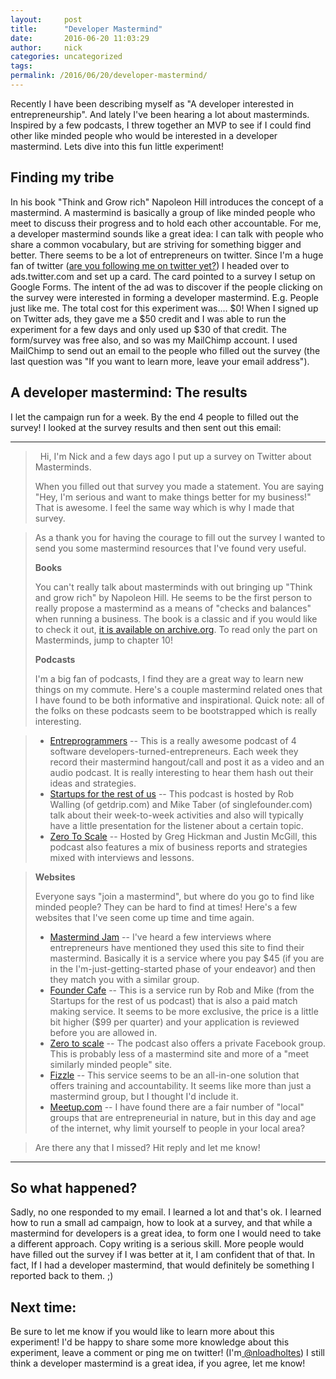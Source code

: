 ```yaml
---
layout:     post
title:      "Developer Mastermind"
date:       2016-06-20 11:03:29
author:     nick
categories: uncategorized
tags:  
permalink: /2016/06/20/developer-mastermind/
---
```

Recently I have been describing myself as "A developer interested in entrepreneurship". And lately I've been hearing a lot about masterminds. Inspired by a few podcasts, I threw together an MVP to see if I could find other like minded people who would be interested in a developer mastermind. Lets dive into this fun little experiment! 

## Finding my tribe

In his book "Think and Grow rich" Napoleon Hill introduces the concept of a mastermind. A mastermind is basically a group of like minded people who meet to discuss their progress and to hold each other accountable. For me, a developer mastermind sounds like a great idea: I can talk with people who share a common vocabulary, but are striving for something bigger and better. There seems to be a lot of entrepreneurs on twitter. Since I'm a huge fan of twitter ([are you following me on twitter yet?](https://twitter.com/nloadholtes)) I headed over to ads.twitter.com and set up a card. The card pointed to a survey I setup on Google Forms. The intent of the ad was to discover if the people clicking on the survey were interested in forming a developer mastermind. E.g. People just like me. The total cost for this experiment was.... $0! When I signed up on Twitter ads, they gave me a $50 credit and I was able to run the experiment for a few days and only used up $30 of that credit. The form/survey was free also, and so was my MailChimp account. I used MailChimp to send out an email to the people who filled out the survey (the last question was "If you want to learn more, leave your email address"). 

## A developer mastermind: The results

I let the campaign run for a week. By the end 4 people to filled out the survey! I looked at the survey results and then sent out this email: 

* * *

>   Hi, I'm Nick and a few days ago I put up a survey on Twitter about Masterminds.  
> 
> When you filled out that survey you made a statement. You are saying "Hey, I'm serious and want to make things better for my business!" That is awesome. I feel the same way which is why I made that survey.

> As a thank you for having the courage to fill out the survey I wanted to send you some mastermind resources that I've found very useful.
> 
> **Books**
> 
> You can't really talk about masterminds with out bringing up "Think and grow rich" by Napoleon Hill. He seems to be the first person to really propose a mastermind as a means of "checks and balances" when running a business. The book is a classic and if you would like to check it out, [it is available on archive.org](https://archive.org/details/ThinkAndGrowRichNapoleonHill). To read only the part on Masterminds, jump to chapter 10!
> 
> **Podcasts**
> 
> I'm a big fan of podcasts, I find they are a great way to learn new things on my commute. Here's a couple mastermind related ones that I have found to be both informative and inspirational. Quick note: all of the folks on these podcasts seem to be bootstrapped which is really interesting.

>   * [Entreprogrammers](http://entreprogrammers.com/) \-- This is a really awesome podcast of 4 software developers-turned-entrepreneurs. Each week they record their mastermind hangout/call and post it as a video and an audio podcast. It is really interesting to hear them hash out their ideas and strategies.
>   * [Startups for the rest of us](http://www.startupsfortherestofus.com/) \-- This podcast is hosted by Rob Walling (of getdrip.com) and Mike Taber (of singlefounder.com) talk about their week-to-week activities and also will typically have a little presentation for the listener about a certain topic.
>   * [Zero To Scale](http://zerotoscale.com/podcast-episodes-archive/) \-- Hosted by Greg Hickman and Justin McGill, this podcast also features a mix of business reports and strategies mixed with interviews and lessons.
> 

> 
> **Websites**
> 
> Everyone says "join a mastermind", but where do you go to find like minded people? They can be hard to find at times! Here's a few websites that I've seen come up time and time again.
> 
>   * [Mastermind Jam](https://mastermindjam.com/) \-- I've heard a few interviews where entrepreneurs have mentioned they used this site to find their mastermind. Basically it is a service where you pay $45 (if you are in the I'm-just-getting-started phase of your endeavor) and then they match you with a similar group.
>   * [Founder Cafe](https://www.foundercafe.com/) \-- This is a service run by Rob and Mike (from the Startups for the rest of us podcast) that is also a paid match making service. It seems to be more exclusive, the price is a little bit higher ($99 per quarter) and your application is reviewed before you are allowed in.
>   * [Zero to scale](http://zerotoscale.com/fb) \-- The podcast also offers a private Facebook group. This is probably less of a mastermind site and more of a "meet similarly minded people" site.
>   * [Fizzle](https://fizzle.co/) \-- This service seems to be an all-in-one solution that offers training and accountability. It seems like more than just a mastermind group, but I thought I'd include it.
>   * [Meetup.com](http://meetup.com/) \-- I have found there are a fair number of "local" groups that are entrepreneurial in nature, but in this day and age of the internet, why limit yourself to people in your local area?
> 

> 
> Are there any that I missed? Hit reply and let me know!

* * *

## So what happened?

Sadly, no one responded to my email. I learned a lot and that's ok. I learned how to run a small ad campaign, how to look at a survey, and that while a mastermind for developers is a great idea, to form one I would need to take a different approach. Copy writing is a serious skill. More people would have filled out the survey if I was better at it, I am confident that of that. In fact, If I had a developer mastermind, that would definitely be something I reported back to them. ;) 

## Next time:

Be sure to let me know if you would like to learn more about this experiment! I'd be happy to share some more knowledge about this experiment, leave a comment or ping me on twitter! (I'm[ @nloadholtes](https://twitter.com/nloadholtes)) I still think a developer mastermind is a great idea, if you agree, let me know! 
